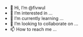 - 👋 Hi, I’m @fivwul
- 👀 I’m interested in ...
- 🌱 I’m currently learning ...
- 💞️ I’m looking to collaborate on ...
- 📫 How to reach me ...

<!---
fivwul/fivwul is a ✨ special ✨ repository because its `README.md` (this file) appears on your GitHub profile.
You can click the Preview link to take a look at your changes.
--->
